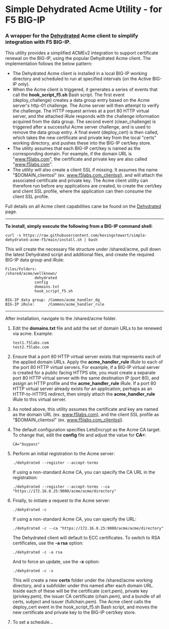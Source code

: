 # Simple Dehydrated Acme Utility - for F5 BIG-IP

### A wrapper for the [Dehydrated](https://github.com/dehydrated-io/dehydrated) Acme client to simplify integration with F5 BIG-IP.

This utility provides a simplified ACMEv2 integration to support certificate renewal on the BIG-IP, using the popular Dehydrated Acme client. The implementation follows the below pattern:

* The Dehydrated Acme client is installed in a local BIG-IP working directory and scheduled to run at specified intervals (on the Active BIG-IP only).
* When the Acme client is triggered, it generates a series of events that call the **hook_script_f5.sh** Bash script. The first event (deploy_challenge) creates a data group entry based on the Acme server's http-01 challenge. The Acme server will then attempt to verify the challenge. The HTTP request arrives at a port 80 HTTP virtual server, and the attached iRule responds with the challenge information acquired from the data group. The second event (clean_challenge) is triggered after a successful Acme server challenge, and is used to remove the data group entry. A final event (deploy_cert) is then called, which takes the new certificate and private key from the local "certs" working directory, and pushes these into the BIG-IP cert/key store.
* The utility assumes that each BIG-IP cert/key is named as the corresponding domain. For example, if the domain URL is "www.f5labs.com", the certificate and private key are also called "www.f5labs.com".
* The utility will also create a client SSL if missing. It assumes the name "$DOMAIN_clientssl" (ex. www.f5labs.com_clientssl), and will attach the associated certificate and private key. The Acme client utility can therefore run before any applications are created, to create the cert/key and client SSL profile, where the application can then consume the client SSL profile.

Full details on all Acme client capabilities cane be found on the [Dehydrated](https://github.com/dehydrated-io/dehydrated) page.

-----------------

**To install, simply execute the following from a BIG-IP command shell**:
```
curl -s https://raw.githubusercontent.com/kevingstewart/simple-dehydrated-acme-f5/main/install.sh | bash
```

This will create the necessary file structure under /shared/acme, pull down the latest Dehydrated script and additional files, and create the required BIG-IP data group and iRule:

```
Files/Folders:
/shared/acme/wellknown/
             dehydrated
             config
             domains.txt
             hook_script_f5.sh

BIG-IP data group: /Common/acme_handler_dg
BIG-IP iRule:      /Common/acme_handler_rule
```

-----------------

After installation, navigate to the /shared/acme folder.

1. Edit the **domains.txt** file and add the set of domain URLs to be renewed via acme. Example:
   ```
   test1.f5labs.com
   test2.f5labs.com
   ```

2. Ensure that a port 80 HTTP virtual server exists that represents each of the applied domain URLs. Apply the **acme_handler_rule** iRule to each of the port 80 HTTP virtual servers. For example, if a BIG-IP virtual server is created for a public facing HTTPS site, you must create a separate port 80 HTTP virtual server with the same destination IP (port 80), and assign an HTTP profile and the **acme_handler_rule** iRule. If a port 80 HTTP virtual server already exists for an application, perhaps as an HTTP-to-HTTPS redirect, then simply attach the **acme_handler_rule** iRule to this virtual server.

3. As noted above, this utility assumes the certificate and key are named as the domain URL (ex. www.f5labs.com), and the client SSL profile as "$DOMAIN_clientssl" (ex. www.f5labs.com_clientssl).

4. The default configuration specifies LetsEncrypt as the Acme CA target. To change that, edit the **config** file and adjust the value for **CA=**:
   ```
   CA="buypass"
   ```

5. Perform an initial registration to the Acme server:
   ```
   ./dehydrated --register --accept-terms
   ```
   If using a non-standard Acme CA, you can specify the CA URL in the registration:
   ```
   ./dehydrated --register --accept-terms --ca "https://172.16.0.25:9000/acme/acme/directory"
   ```

6. Finally, to initiate a request to the Acme server:
   ```
   ./dehydrated -c 
   ```
   If using a non-standard Acme CA, you can specify the URL:
   ```
   ./dehydrated -c --ca "https://172.16.0.25:9000/acme/acme/directory"
   ```
   The Dehydrated client will default to ECC certificates. To switch to RSA certificates, use the **-a rsa** option:
   ```
   ./dehydrated -c -a rsa
   ```
   And to force an update, use the **-x** option:
   ```
   ./dehydrated -c -x
   ```
   This will create a new **certs** folder under the /shared/acme working directory, and a subfolder under this named after each domain URL. Inside each of these will be the certificate (cert.pem), private key (privkey.pem), the issuer CA certificate (chain.pem), and a bundle of all certs, subject and issuer (fullchain.pem). The Acme client calls the deploy_cert event in the hook_script_f5.sh Bash script, and moves the new certificate and private key to the BIG-IP cert/key store.
   
7. To set a schedule...





